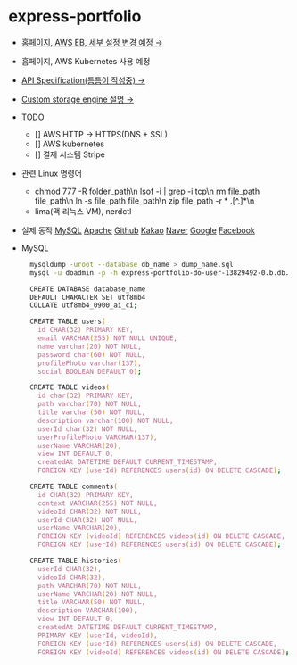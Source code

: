 # express-portfolio

- [홈페이지, AWS EB, 세부 설정 변경 예정 &rarr;](http://expressportfolio-env.eba-7rezypbh.ap-northeast-2.elasticbeanstalk.com)
- 홈페이지, AWS Kubernetes 사용 예정
- [API Specification(틈틈이 작성중) &rarr;](http://expressportfolio-env.eba-7rezypbh.ap-northeast-2.elasticbeanstalk.com/api)
- [Custom storage engine 설명 &rarr;](https://github.com/ymh3190/express-portfolio/blob/main/src/utils/storage.js)
- TODO
  - [] AWS HTTP -> HTTPS(DNS + SSL)
  - [] AWS kubernetes
  - [] 결제 시스템 Stripe
- 관련 Linux 명령어
  - chmod 777 -R folder_path\n lsof -i | grep -i tcp\n rm file_path file_path\n ln -s file_path file_path\n zip file_path -r \* .[^.]*\n
  - lima(맥 리눅스 VM), nerdctl
- 실제 동작
  [MySQL](https://user-images.githubusercontent.com/59950687/230854366-a76bacc0-71c2-42c6-bba9-0b4a24d54e28.gif)
  [Apache](https://user-images.githubusercontent.com/59950687/230854382-3037c59c-1158-4e74-8fea-a0fad4269824.gif)
  [Github](https://user-images.githubusercontent.com/59950687/230854391-c6eaac73-92ff-48dc-a1b4-c4b62cb8f660.gif)
  [Kakao](https://user-images.githubusercontent.com/59950687/230854396-6963a2cc-a00a-490c-b61b-e21fca4887fa.gif)
  [Naver](https://user-images.githubusercontent.com/59950687/230854397-536aa3ec-3b17-49f0-8cc5-7f0be072108c.gif)
  [Google](https://user-images.githubusercontent.com/59950687/230854393-b7887e99-d91f-4e4a-9086-58a1d5b4eed8.gif)
  [Facebook](https://user-images.githubusercontent.com/59950687/230854387-4c507501-faaa-43fc-9e28-52c337e58c5a.gif)

- MySQL

  ```zsh
    mysqldump -uroot --database db_name > dump_name.sql
    mysql -u doadmin -p -h express-portfolio-do-user-13829492-0.b.db.ondigitalocean.com -P 25060 -D defaultdb < dump_name.sql
  ```

  ```zsh
    CREATE DATABASE database_name
    DEFAULT CHARACTER SET utf8mb4
    COLLATE utf8mb4_0900_ai_ci;
  ```

  ```zsh
    CREATE TABLE users(
      id CHAR(32) PRIMARY KEY,
      email VARCHAR(255) NOT NULL UNIQUE,
      name varchar(20) NOT NULL,
      password char(60) NOT NULL,
      profilePhoto varchar(137),
      social BOOLEAN DEFAULT 0);
  ```

  ```zsh
    CREATE TABLE videos(
      id char(32) PRIMARY KEY,
      path varchar(70) NOT NULL,
      title varchar(50) NOT NULL,
      description varchar(100) NOT NULL,
      userId char(32) NOT NULL,
      userProfilePhoto VARCHAR(137),
      userName VARCHAR(20),
      view INT DEFAULT 0,
      createdAt DATETIME DEFAULT CURRENT_TIMESTAMP,
      FOREIGN KEY (userId) REFERENCES users(id) ON DELETE CASCADE);
  ```

  ```zsh
    CREATE TABLE comments(
      id CHAR(32) PRIMARY KEY,
      context VARCHAR(255) NOT NULL,
      videoId CHAR(32) NOT NULL,
      userId CHAR(32) NOT NULL,
      userName VARCHAR(20),
      FOREIGN KEY (videoId) REFERENCES videos(id) ON DELETE CASCADE,
      FOREIGN KEY (userId) REFERENCES users(id) ON DELETE CASCADE);
  ```

  ```zsh
    CREATE TABLE histories(
      userId CHAR(32),
      videoId CHAR(32),
      path VARCHAR(70) NOT NULL,
      userName VARCHAR(20) NOT NULL,
      title VARCHAR(50) NOT NULL,
      description VARCHAR(100),
      view INT DEFAULT 0,
      createdAt DATETIME DEFAULT CURRENT_TIMESTAMP,
      PRIMARY KEY (userId, videoId),
      FOREIGN KEY (userId) REFERENCES users(id) ON DELETE CASCADE,
      FOREIGN KEY (videoId) REFERENCES videos(id) ON DELETE CASCADE);
  ```
